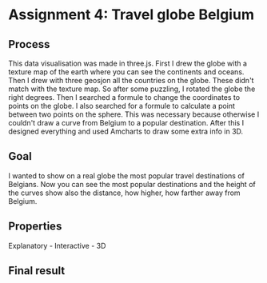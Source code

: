 # Assignment 4: Travel globe Belgium

## Process
This data visualisation was made in three.js. First I drew the globe with a texture map of the earth where you can see the continents and oceans. Then I drew with three geosjon all the countries on the globe. These didn't match with the texture map. So after some puzzling, I rotated the globe the right degrees. Then I searched a formule to change the coordinates to points on the globe. I also searched for a formule to calculate a point between two points on the sphere. This was necessary because otherwise I couldn't draw a curve from Belgium to a popular destination. After this I designed everything and used Amcharts to draw some extra info in 3D.

## Goal
I wanted to show on a real globe the most popular travel destinations of Belgians. Now you can see the most popular destinations and the height of the curves show also the distance, how higher, how farther away from Belgium. 

## Properties
Explanatory - Interactive - 3D

## Final result
